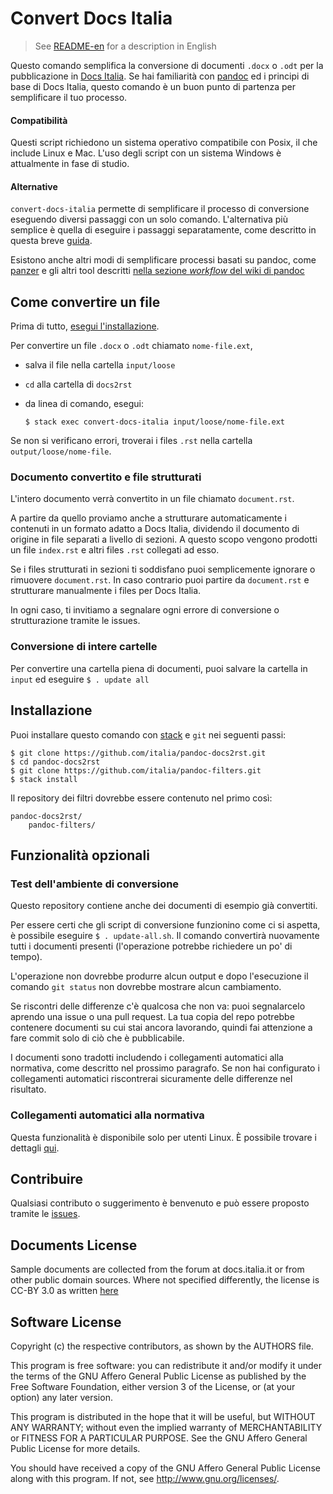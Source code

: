 
# Convert Docs Italia

> See [README-en](README-en.md) for a description in English

Questo comando semplifica la conversione di documenti `.docx` o `.odt`
per la pubblicazione in [Docs Italia](http://docs.italia.it/). Se hai
familiarità con [pandoc](pandoc.org) ed i principi di base di Docs
Italia, questo comando è un buon punto di partenza per semplificare il
tuo processo.

#### Compatibilità

Questi script richiedono un sistema operativo compatibile con Posix,
il che include Linux e Mac. L'uso degli script con un sistema Windows
è attualmente in fase di studio. 

#### Alternative

`convert-docs-italia` permette di semplificare il processo di
conversione eseguendo diversi passaggi con un solo
comando. L'alternativa più semplice è quella di eseguire i passaggi
separatamente, come descritto in questa breve
[guida](https://github.com/italia/pandoc-docs2rst/blob/master/guida.md).

Esistono anche altri modi di semplificare processi basati su pandoc,
come [panzer](https://github.com/msprev/panzer) e gli altri tool
descritti [nella sezione _workflow_ del wiki di pandoc](
https://github.com/jgm/pandoc/wiki/Pandoc-Extras#workflow)

## Come convertire un file

Prima di tutto, [esegui l'installazione](#installazione).

Per convertire un file `.docx` o `.odt` chiamato `nome-file.ext`,

- salva il file nella cartella `input/loose`

- `cd` alla cartella di `docs2rst`

- da linea di comando, esegui:

      $ stack exec convert-docs-italia input/loose/nome-file.ext

Se non si verificano errori, troverai i files `.rst` nella cartella
`output/loose/nome-file`.

### Documento convertito e file strutturati

L'intero documento verrà convertito in un file chiamato `document.rst`. 

A partire da quello proviamo anche a strutturare automaticamente i
contenuti in un formato adatto a Docs Italia, dividendo il documento di origine
in file separati a livello di sezioni. A questo scopo vengono prodotti un file
`index.rst` e altri files `.rst` collegati ad esso.

Se i files strutturati in sezioni ti soddisfano puoi semplicemente
ignorare o rimuovere `document.rst`. In caso contrario puoi partire da
`document.rst` e strutturare manualmente i files per Docs Italia.

In ogni caso, ti invitiamo a segnalare ogni errore di conversione o
strutturazione tramite le issues.

### Conversione di intere cartelle

Per convertire una cartella piena di documenti, puoi
salvare la cartella in `input` ed eseguire `$ . update all`

## Installazione

Puoi installare questo comando con
[stack](https://docs.haskellstack.org/en/stable/README/#how-to-install)
e `git` nei seguenti passi:

    $ git clone https://github.com/italia/pandoc-docs2rst.git
    $ cd pandoc-docs2rst
    $ git clone https://github.com/italia/pandoc-filters.git
    $ stack install

Il repository dei filtri dovrebbe essere contenuto nel primo così:

    pandoc-docs2rst/
        pandoc-filters/

## Funzionalità opzionali

### Test dell'ambiente di conversione

Questo repository contiene anche dei documenti di esempio già convertiti. 

Per essere certi che gli script di conversione funzionino come ci si
aspetta, è possibile eseguire `$ . update-all.sh`. Il comando
convertirà nuovamente tutti i documenti presenti (l'operazione
potrebbe richiedere un po' di tempo).

L'operazione non dovrebbe produrre alcun output e dopo l'esecuzione il 
comando `git status` non dovrebbe mostrare alcun cambiamento.

Se riscontri delle differenze c'è qualcosa che non va: puoi
segnalarcelo aprendo una issue o una pull request. La tua copia del
repo potrebbe contenere documenti su cui stai ancora lavorando, quindi
fai attenzione a fare commit solo di ciò che è pubblicabile.

I documenti sono tradotti includendo i collegamenti automatici alla
normativa, come descritto nel prossimo paragrafo. Se non hai
configurato i collegamenti automatici riscontrerai sicuramente delle
differenze nel risultato.

### Collegamenti automatici alla normativa

Questa funzionalità è disponibile solo per utenti Linux. È possibile
trovare i dettagli
[qui](https://github.com/italia/pandoc-docs2rst/blob/master/link-normattiva.md).

## Contribuire

Qualsiasi contributo o suggerimento è benvenuto e può
essere proposto tramite le [issues](https://github.com/italia/pandoc-docs2rst/issues).

## Documents License

Sample documents are collected from the forum at docs.italia.it or
from other public domain sources. Where not specified differently, the
license is CC-BY 3.0 as written
[here](https://developers.italia.it/en/note-legali/)

## Software License

Copyright (c) the respective contributors, as shown by the AUTHORS file.

This program is free software: you can redistribute it and/or modify
it under the terms of the GNU Affero General Public License as published
by the Free Software Foundation, either version 3 of the License, or
(at your option) any later version.

This program is distributed in the hope that it will be useful,
but WITHOUT ANY WARRANTY; without even the implied warranty of
MERCHANTABILITY or FITNESS FOR A PARTICULAR PURPOSE.  See the
GNU Affero General Public License for more details.

You should have received a copy of the GNU Affero General Public License
along with this program.  If not, see <http://www.gnu.org/licenses/>.
